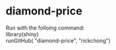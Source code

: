 # diamond-price
Run with the folloing command:<br />
library(shiny)<br />
runGitHub( "diamond-price", "rickchong")
